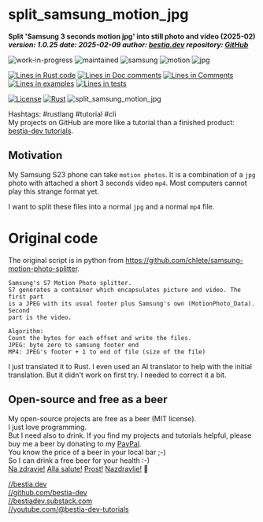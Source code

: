 [//]: # (auto_md_to_doc_comments segment start A)

# split_samsung_motion_jpg

[//]: # (auto_cargo_toml_to_md start)

**Split 'Samsung 3 seconds motion jpg' into still photo and video (2025-02)**  
***version: 1.0.25 date: 2025-02-09 author: [bestia.dev](https://bestia.dev) repository: [GitHub](https://github.com/bestia-dev/split_samsung_motion_jpg)***

 ![work-in-progress](https://img.shields.io/badge/work_in_progress-yellow)
 ![maintained](https://img.shields.io/badge/maintained-green)
 ![samsung](https://img.shields.io/badge/samsung-orange)
 ![motion](https://img.shields.io/badge/motion-orange)
 ![jpg](https://img.shields.io/badge/jpg-orange)

[//]: # (auto_cargo_toml_to_md end)

[//]: # (auto_lines_of_code start)
[![Lines in Rust code](https://img.shields.io/badge/Lines_in_Rust-124-green.svg)](https://github.com/bestia-dev/split_samsung_motion_jpg/)
[![Lines in Doc comments](https://img.shields.io/badge/Lines_in_Doc_comments-8-blue.svg)](https://github.com/bestia-dev/split_samsung_motion_jpg/)
[![Lines in Comments](https://img.shields.io/badge/Lines_in_comments-19-purple.svg)](https://github.com/bestia-dev/split_samsung_motion_jpg/)
[![Lines in examples](https://img.shields.io/badge/Lines_in_examples-0-yellow.svg)](https://github.com/bestia-dev/split_samsung_motion_jpg/)
[![Lines in tests](https://img.shields.io/badge/Lines_in_tests-0-orange.svg)](https://github.com/bestia-dev/split_samsung_motion_jpg/)

[//]: # (auto_lines_of_code end)

  [![License](https://img.shields.io/badge/license-MIT-blue.svg)](https://github.com/bestia-dev/split_samsung_motion_jpg/blob/main/LICENSE)
  [![Rust](https://github.com/bestia-dev/split_samsung_motion_jpg/workflows/rust_fmt_auto_build_test/badge.svg)](https://github.com/bestia-dev/split_samsung_motion_jpg/)
 ![split_samsung_motion_jpg](https://bestia.dev/webpage_hit_counter/get_svg_image/1649120701.svg)

Hashtags: #rustlang #tutorial #cli  
My projects on GitHub are more like a tutorial than a finished product: [bestia-dev tutorials](https://github.com/bestia-dev/tutorials_rust_wasm).

## Motivation

My Samsung S23 phone can take `motion photos`. It is a combination of a `jpg` photo with attached a short 3 seconds video `mp4`. Most computers cannot play this strange format yet.

I want to split these files into a normal `jpg` and a normal `mp4` file.

# Original code

The original script is in python from <https://github.com/chlete/samsung-motion-photo-splitter>.

```original
Samsung's S7 Motion Photo splitter.
S7 generates a container which encapsulates picture and video. The first part
is a JPEG with its usual footer plus Samsung's own (MotionPhoto_Data). Second
part is the video.

Algorithm:
Count the bytes for each offset and write the files.
JPEG: byte zero to samsung footer end
MP4: JPEG's footer + 1 to end of file (size of the file)
```

I just translated it to Rust. I even used an AI translator to help with the initial translation. But it didn't work on first try. I needed to correct it a bit.

## Open-source and free as a beer

My open-source projects are free as a beer (MIT license).  
I just love programming.  
But I need also to drink. If you find my projects and tutorials helpful, please buy me a beer by donating to my [PayPal](https://paypal.me/LucianoBestia).  
You know the price of a beer in your local bar ;-)  
So I can drink a free beer for your health :-)  
[Na zdravje!](https://translate.google.com/?hl=en&sl=sl&tl=en&text=Na%20zdravje&op=translate) [Alla salute!](https://dictionary.cambridge.org/dictionary/italian-english/alla-salute) [Prost!](https://dictionary.cambridge.org/dictionary/german-english/prost) [Nazdravlje!](https://matadornetwork.com/nights/how-to-say-cheers-in-50-languages/) 🍻

[//bestia.dev](https://bestia.dev)  
[//github.com/bestia-dev](https://github.com/bestia-dev)  
[//bestiadev.substack.com](https://bestiadev.substack.com)  
[//youtube.com/@bestia-dev-tutorials](https://youtube.com/@bestia-dev-tutorials)  

[//]: # (auto_md_to_doc_comments segment end A)
